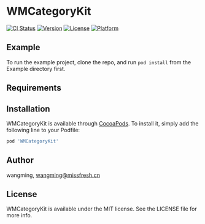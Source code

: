 # WMCategoryKit

[![CI Status](https://img.shields.io/travis/wangming/WMCategoryKit.svg?style=flat)](https://travis-ci.org/wangming/WMCategoryKit)
[![Version](https://img.shields.io/cocoapods/v/WMCategoryKit.svg?style=flat)](https://cocoapods.org/pods/WMCategoryKit)
[![License](https://img.shields.io/cocoapods/l/WMCategoryKit.svg?style=flat)](https://cocoapods.org/pods/WMCategoryKit)
[![Platform](https://img.shields.io/cocoapods/p/WMCategoryKit.svg?style=flat)](https://cocoapods.org/pods/WMCategoryKit)

## Example

To run the example project, clone the repo, and run `pod install` from the Example directory first.

## Requirements

## Installation

WMCategoryKit is available through [CocoaPods](https://cocoapods.org). To install
it, simply add the following line to your Podfile:

```ruby
pod 'WMCategoryKit'
```

## Author

wangming, wangming@missfresh.cn

## License

WMCategoryKit is available under the MIT license. See the LICENSE file for more info.

